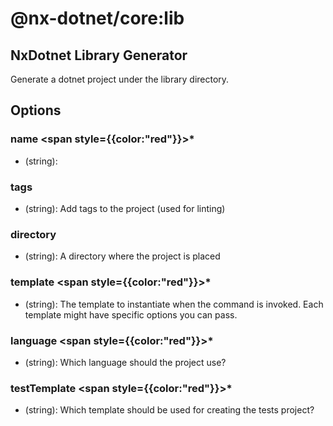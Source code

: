 # @nx-dotnet/core:lib

## NxDotnet Library Generator

Generate a dotnet project under the library directory.

## Options

### name <span style={{color:"red"}}>\*</span>

- (string):

### tags

- (string): Add tags to the project (used for linting)

### directory

- (string): A directory where the project is placed

### template <span style={{color:"red"}}>\*</span>

- (string): The template to instantiate when the command is invoked. Each template might have specific options you can pass.

### language <span style={{color:"red"}}>\*</span>

- (string): Which language should the project use?

### testTemplate <span style={{color:"red"}}>\*</span>

- (string): Which template should be used for creating the tests project?

